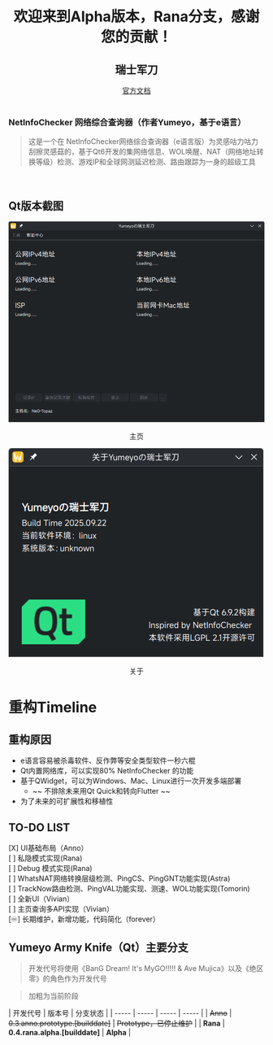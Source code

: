 # <center> 欢迎来到Alpha版本，Rana分支，感谢您的贡献！</center>

## <center>瑞士军刀</center>
<center><a href="https://armyknife.ne0w0r1d.top">官方文档</a></center><br>

### NetInfoChecker 网络综合查询器（作者Yumeyo，基于e语言）
> 这是一个在 NetInfoChecker网络综合查询器（e语言版）为灵感咕力咕力刮擦灵感菇的，基于Qt6开发的集网络信息、WOL唤醒、NAT（网络地址转换等级）检测、游戏IP和全球网测延迟检测、路由跟踪为一身的超级工具<br>
<br>

## Qt版本截图
![Home](git_img/mainsc.png)<br>
<center>主页</center>

![About](git_img/aboutsc.png)<br>
<center>关于</center>

# 重构Timeline
## 重构原因
- e语言容易被杀毒软件、反作弊等安全类型软件一秒六棍
- Qt内置网络库，可以实现80% NetInfoChecker 的功能
- 基于QWidget，可以为Windows、Mac、Linux进行一次开发多端部署
    - ~~ 不排除未来用Qt Quick和转向Flutter ~~
- 为了未来的可扩展性和移植性

## TO-DO LIST
[X] UI基础布局（Anno）<br>
[ ] 私隐模式实现(Rana)<br>
[ ] Debug 模式实现(Rana)<br>
[ ] WhatsNAT网络转换层级检测、PingCS、PingGNT功能实现(Astra)<br>
[ ] TrackNow路由检测、PingVAL功能实现、测速、WOL功能实现(Tomorin)<br>
[ ] 全新UI（Vivian）<br>
[ ] 主页查询多API实现（Vivian）<br> 
[♾️] 长期维护，新增功能，代码简化（forever）

## Yumeyo Army Knife（Qt）主要分支
> 开发代号将使用《BanG Dream! It's MyGO!!!!! & Ave Mujica》以及《绝区零》的角色作为开发代号<br>

> 加粗为当前阶段

| 开发代号 | 版本号 | 分支状态 |
| ----- | ----- | ----- | ----- |
| ~~Anno~~ | ~~0.3.anno.prototype.[builddate]~~ | ~~Prototype，已停止维护~~ |
| **Rana** | **0.4.rana.alpha.[builddate]** | **Alpha** |
